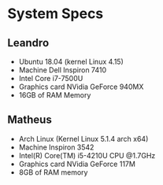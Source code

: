 # System Specs

## Leandro
+ Ubuntu 18.04 (kernel Linux 4.15)
+ Machine Dell Inspiron 7410
+ Intel Core i7-7500U
+ Graphics card NVidia GeForce 940MX
+ 16GB of RAM Memory

## Matheus
+ Arch Linux (Kernel Linux 5.1.4 arch x64)
+ Machine Inspiron 3542
+ Intel(R) Core(TM) i5-4210U CPU @1.7GHz
+ Graphics card NVidia GeForce 117M
+ 8GB of RAM memory
